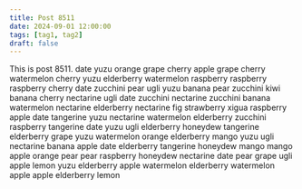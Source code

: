 ```yaml
---
title: Post 8511
date: 2024-09-01 12:00:00
tags: [tag1, tag2]
draft: false
---
```

This is post 8511.
date
yuzu
orange
grape
cherry
apple
grape
cherry
watermelon
cherry
yuzu
elderberry
watermelon
raspberry
raspberry
raspberry
cherry
date
zucchini
pear
ugli
yuzu
banana
pear
zucchini
kiwi
banana
cherry
nectarine
ugli
date
zucchini
nectarine
zucchini
banana
watermelon
nectarine
elderberry
nectarine
fig
strawberry
xigua
raspberry
apple
date
tangerine
yuzu
nectarine
watermelon
elderberry
zucchini
raspberry
tangerine
date
yuzu
ugli
elderberry
honeydew
tangerine
elderberry
grape
yuzu
watermelon
orange
elderberry
mango
yuzu
ugli
nectarine
banana
apple
date
elderberry
tangerine
honeydew
mango
mango
apple
orange
pear
pear
raspberry
honeydew
nectarine
date
pear
grape
ugli
apple
lemon
yuzu
elderberry
apple
watermelon
elderberry
watermelon
apple
apple
elderberry
lemon
